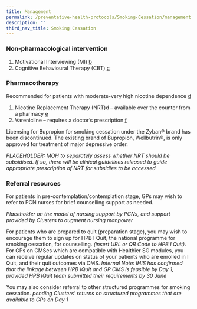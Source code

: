 ```yaml
---
title: Management
permalink: /preventative-health-protocols/Smoking-Cessation/management
description: ""
third_nav_title: Smoking Cessation
---
```


### Non-pharmacological intervention

1. Motivational Interviewing (MI) [b](b) 
2. Cognitive Behavioural Therapy (CBT) [c](c)

### Pharmacotherapy

Recommended for patients with moderate-very high nicotine dependence [d]()

1. Nicotine Replacement Therapy (NRT)d – available over the counter from a pharmacy [e]()
2. Varenicline – requires a doctor’s prescription [f]()

Licensing for Bupropion for smoking cessation under the Zyban® brand has been discontinued. The existing brand of Bupropion, Wellbutrin®, is only approved for treatment of major depressive order.

*PLACEHOLDER: MOH to separately assess whether NRT should be subsidised. If so, there will be clinical guidelines released to guide appropriate prescription of NRT for subsidies to be accessed*

### Referral resources

For patients in pre-contemplation/contemplation stage, GPs may wish to refer to PCN nurses for brief counselling support as needed. 

*Placeholder on the model of nursing support by PCNs, and support provided by Clusters to augment nursing manpower*

For patients who are prepared to quit (preparation stage), you may wish to encourage them to sign up for HPB I Quit, the national programme for smoking cessation, for counselling. *(insert URL or QR Code to HPB I Quit)*. For GPs on CMSes which are compatible with Healthier SG modules, you can receive regular updates on status of your patients who are enrolled in I Quit, and their quit outcomes via CMS. *Internal Note: IHIS has confirmed that the linkage between HPB IQuit and GP CMS is feasible by Day 1, provided HPB IQuit team submitted their requirements by 30 June*

You may also consider referral to other structured programmes for smoking cessation. 
*pending Clusters’ returns on structured programmes that are available to GPs on Day 1*